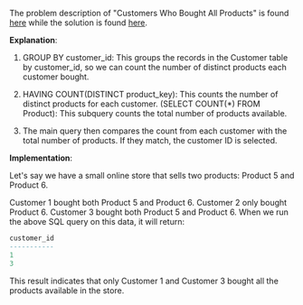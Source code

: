 The problem description of "Customers Who Bought All Products" is found [here](https://leetcode.com/problems/customers-who-bought-all-products/description/) while the solution is found [here](https://github.com/aurimas13/Solutions-To-Problems/blob/main/LeetCode/SQL%20Solutions/Customers%20Who%20Bought%20All%20Products/customers.sql).

**Explanation**:

1. GROUP BY customer_id: This groups the records in the Customer table by customer_id, so we can count the number of distinct products each customer bought.

2. HAVING COUNT(DISTINCT product_key): This counts the number of distinct products for each customer.
(SELECT COUNT(*) FROM Product): This subquery counts the total number of products available.

3. The main query then compares the count from each customer with the total number of products. If they match, the customer ID is selected.

**Implementation**:

Let's say we have a small online store that sells two products: Product 5 and Product 6.

Customer 1 bought both Product 5 and Product 6.
Customer 2 only bought Product 6.
Customer 3 bought both Product 5 and Product 6.
When we run the above SQL query on this data, it will return:

```sql 
customer_id
-----------
1
3
```

This result indicates that only Customer 1 and Customer 3 bought all the products available in the store.